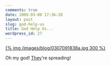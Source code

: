 ```yaml
---
comments: true
date: 2009-03-08 17:36:28
layout: post
slug: god-help-us
title: God Help Us...
wordpress_id: 27
---
```


[{% img /images/blog/0307091838a.jpg 300 %}](/images/blog/0307091838a.jpg)


Oh my god! [They](http://en.wikipedia.org/wiki/Furry_fandom)'re spreading!
